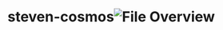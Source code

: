 # steven-cosmos![File Overview](https://user-images.githubusercontent.com/44468921/218553775-d5c52030-5469-48e6-8294-e7cef60b1022.jpeg)
